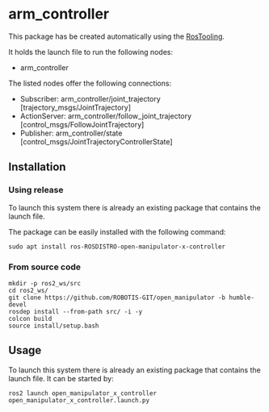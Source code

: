 # arm_controller

This package has be created automatically using the [RosTooling](https://github.com/ipa320/RosTooling).


It holds the launch file to run the following nodes:
- arm_controller

The listed nodes offer the following connections:
- Subscriber: arm_controller/joint_trajectory [trajectory_msgs/JointTrajectory]
- ActionServer: arm_controller/follow_joint_trajectory [control_msgs/FollowJointTrajectory]
- Publisher: arm_controller/state [control_msgs/JointTrajectoryControllerState]

## Installation

### Using release

To launch this system there is already an existing package that contains the launch file.

The package can be easily installed with the following command:

```
sudo apt install ros-ROSDISTRO-open-manipulator-x-controller
```


### From source code
```
mkdir -p ros2_ws/src
cd ros2_ws/
git clone https://github.com/ROBOTIS-GIT/open_manipulator -b humble-devel
rosdep install --from-path src/ -i -y
colcon build
source install/setup.bash
```

## Usage

To launch this system there is already an existing package that contains the launch file. It can be started by:

```
ros2 launch open_manipulator_x_controller open_manipulator_x_controller.launch.py 
```


